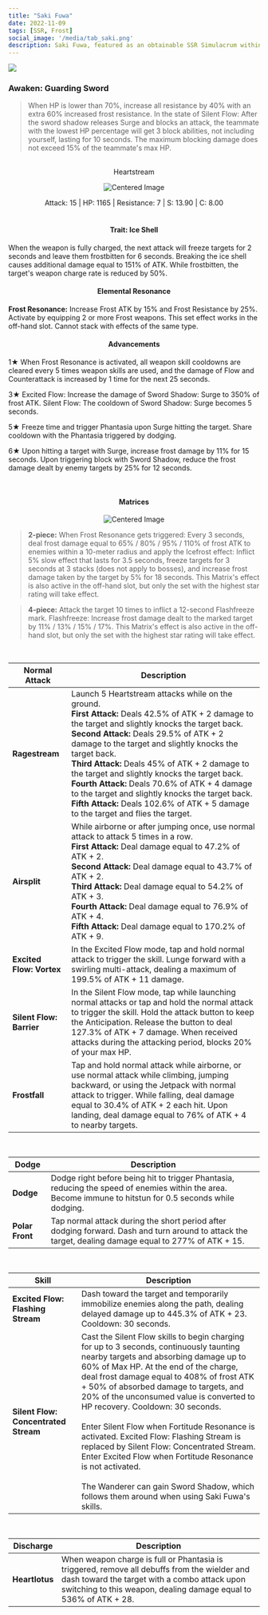 ```yaml
---
title: "Saki Fuwa"
date: 2022-11-09
tags: [SSR, Frost]
social_image: '/media/tab_saki.png'
description: Saki Fuwa, featured as an obtainable SSR Simulacrum within the simulacrum system, associated with the weapon Heartstream.
---
```

![](https://i.postimg.cc/rsFxGg5r/Simulacrum-Saki-Fuwa-Awaken.webp)

### Awaken: Guarding Sword
> When HP is lower than 70%, increase all resistance by 40% with an extra 60% increased frost resistance. In the state of Silent Flow: After the sword shadow releases Surge and blocks an attack, the teammate with the lowest HP percentage will get 3 block abilities, not including yourself, lasting for 10 seconds. The maximum blocking damage does not exceed 15% of the teammate's max HP.
</br>
<center>
Heartstream
</center>

<p align="center">
    <img src="https://i.postimg.cc/jjZ2bTGG/Icon-Weapon-Heartstream.webp" alt="Centered Image">
</p>

<center>
Attack: 15 | HP: 1165 | Resistance: 7 | S: 13.90 | C: 8.00
</center>

</br>

<h4 style="text-align: center;"> Trait: Ice Shell </h4>
When the weapon is fully charged, the next attack will freeze targets for 2 seconds and leave them frostbitten for 6 seconds. Breaking the ice shell causes additional damage equal to 151% of ATK. While frostbitten, the target's weapon charge rate is reduced by 50%.

<h4 style="text-align: center;"> Elemental Resonance</h4>

**Frost Resonance:** Increase Frost ATK by 15% and Frost Resistance by 25%. Activate by equipping 2 or more Frost weapons. This set effect works in the off-hand slot. Cannot stack with effects of the same type.


<h4 style="text-align: center;"> Advancements</h4>

1★ When Frost Resonance is activated, all weapon skill cooldowns are cleared every 5 times weapon skills are used, and the damage of Flow and Counterattack is increased by 1 time for the next 25 seconds.


3★ Excited Flow: Increase the damage of Sword Shadow: Surge to 350% of frost ATK. Silent Flow: The cooldown of Sword Shadow: Surge becomes 5 seconds.


5★ Freeze time and trigger Phantasia upon Surge hitting the target. Share cooldown with the Phantasia triggered by dodging.

6★ Upon hitting a target with Surge, increase frost damage by 11% for 15 seconds. Upon triggering block with Sword Shadow, reduce the frost damage dealt by enemy targets by 25% for 12 seconds.

</br>

<h4 style="text-align: center;"> Matrices</h4>

</center>

<p align="center">
    <img src="https://telegra.ph/file/dd01b4d068b0faebcc634.png" alt="Centered Image">
</p>


> **2-piece:** When Frost Resonance gets triggered: Every 3 seconds, deal frost damage equal to 65% / 80% / 95% / 110% of frost ATK to enemies within a 10-meter radius and apply the Icefrost effect: Inflict 5% slow effect that lasts for 3.5 seconds, freeze targets for 3 seconds at 3 stacks (does not apply to bosses), and increase frost damage taken by the target by 5% for 18 seconds. This Matrix's effect is also active in the off-hand slot, but only the set with the highest star rating will take effect.

> **4-piece:** Attack the target 10 times to inflict a 12-second Flashfreeze mark. Flashfreeze: Increase frost damage dealt to the marked target by 11% / 13% / 15% / 17%. This Matrix's effect is also active in the off-hand slot, but only the set with the highest star rating will take effect.

</br>




| Normal Attack | Description |
| --- | --- |
| **Ragestream** | Launch 5 Heartstream attacks while on the ground. </br> **First Attack:**  Deals 42.5% of ATK + 2 damage to the target and slightly knocks the target back. </br> **Second Attack:** Deals 29.5% of ATK + 2 damage to the target and slightly knocks the target back. </br> **Third Attack:** Deals 45% of ATK + 2 damage to the target and slightly knocks the target back. </br> **Fourth Attack:** Deals 70.6% of ATK + 4 damage to the target and slightly knocks the target back. </br> **Fifth Attack:** Deals 102.6% of ATK + 5 damage to the target and flies the target. |
| **Airsplit** | While airborne or after jumping once, use normal attack to attack 5 times in a row. </br> **First Attack:** Deal damage equal to 47.2% of ATK + 2. </br> **Second Attack:** Deal damage equal to 43.7% of ATK + 2. </br> **Third Attack:** Deal damage equal to 54.2% of ATK + 3. </br> **Fourth Attack:** Deal damage equal to 76.9% of ATK + 4. </br> **Fifth Attack:** Deal damage equal to 170.2% of ATK + 9.
| **Excited Flow: Vortex** | In the Excited Flow mode, tap and hold normal attack to trigger the skill. Lunge forward with a swirling multi-attack, dealing a maximum of 199.5% of ATK + 11 damage.
| **Silent Flow: Barrier** | In the Silent Flow mode, tap while launching normal attacks or tap and hold the normal attack to trigger the skill. Hold the attack button to keep the Anticipation. Release the button to deal 127.3% of ATK + 7 damage. When received attacks during the attacking period, blocks 20% of your max HP.
| **Frostfall** | Tap and hold normal attack while airborne, or use normal attack while climbing, jumping backward, or using the Jetpack with normal attack to trigger. While falling, deal damage equal to 30.4% of ATK + 2 each hit. Upon landing, deal damage equal to 76% of ATK + 4 to nearby targets.

</br>


| Dodge | Description |
| --- | --- |
| **Dodge** | Dodge right before being hit to trigger Phantasia, reducing the speed of enemies within the area. Become immune to hitstun for 0.5 seconds while dodging.
| **Polar Front** | Tap normal attack during the short period after dodging forward. Dash and turn around to attack the target, dealing damage equal to 277% of ATK + 15.

</br>

| Skill | Description |
| --- | --- |
| **Excited Flow: Flashing Stream** | Dash toward the target and temporarily immobilize enemies along the path, dealing delayed damage up to 445.3% of ATK + 23. Cooldown: 30 seconds.
| **Silent Flow: Concentrated Stream** | Cast the Silent Flow skills to begin charging for up to 3 seconds, continuously taunting nearby targets and absorbing damage up to 60% of Max HP. At the end of the charge, deal frost damage equal to 408% of frost ATK + 50% of absorbed damage to targets, and 20% of the unconsumed value is converted to HP recovery. Cooldown: 30 seconds.<br><br>Enter Silent Flow when Fortitude Resonance is activated. Excited Flow: Flashing Stream is replaced by Silent Flow: Concentrated Stream. Enter Excited Flow when Fortitude Resonance is not activated.<br><br>The Wanderer can gain Sword Shadow, which follows them around when using Saki Fuwa's skills.


</br>

| Discharge | Description |
| --- | --- |
| **Heartlotus** | When weapon charge is full or Phantasia is triggered, remove all debuffs from the wielder and dash toward the target with a combo attack upon switching to this weapon, dealing damage equal to 536% of ATK + 28.






